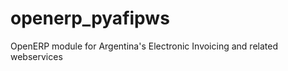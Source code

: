 openerp_pyafipws
================

OpenERP module for Argentina's Electronic Invoicing and related webservices
